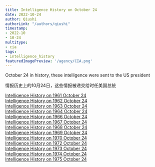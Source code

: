 ```yaml
---
title: Intelligence History on October 24
date: 2022-10-24
author: Qiushi 
authorLink: "/authors/qiushi"
timestamp: 
- 2022-10
- 10-24
multitype: 
- cia
tags: 
- intelligence_history
featuredImagePreview: '/agency/CIA.png'
---
```



October 24 in history, these intelligence were sent to the US president

情报历史上的10月24日，这些情报被递交给时任美国总统

<!--more-->







[Intelligence History on 1961 October 24](/dailybrief/1961-10-24)   
[Intelligence History on 1962 October 24](/dailybrief/1962-10-24)   
[Intelligence History on 1963 October 24](/dailybrief/1963-10-24)   
[Intelligence History on 1964 October 24](/dailybrief/1964-10-24)   
[Intelligence History on 1966 October 24](/dailybrief/1966-10-24)   
[Intelligence History on 1967 October 24](/dailybrief/1967-10-24)   
[Intelligence History on 1968 October 24](/dailybrief/1968-10-24)   
[Intelligence History on 1969 October 24](/dailybrief/1969-10-24)   
[Intelligence History on 1970 October 24](/dailybrief/1970-10-24)   
[Intelligence History on 1972 October 24](/dailybrief/1972-10-24)   
[Intelligence History on 1973 October 24](/dailybrief/1973-10-24)   
[Intelligence History on 1974 October 24](/dailybrief/1974-10-24)   
[Intelligence History on 1975 October 24](/dailybrief/1975-10-24)   
